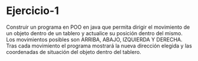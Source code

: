 # Ejercicio-1
Construir un programa en POO en java que  permita dirigir el movimiento de un objeto dentro de un tablero y actualice su posición dentro del mismo. Los movimientos posibles son ARRIBA, ABAJO, IZQUIERDA Y DERECHA. Tras cada movimiento el programa mostrará la nueva dirección elegida y las coordenadas de situación del objeto dentro del tablero.
